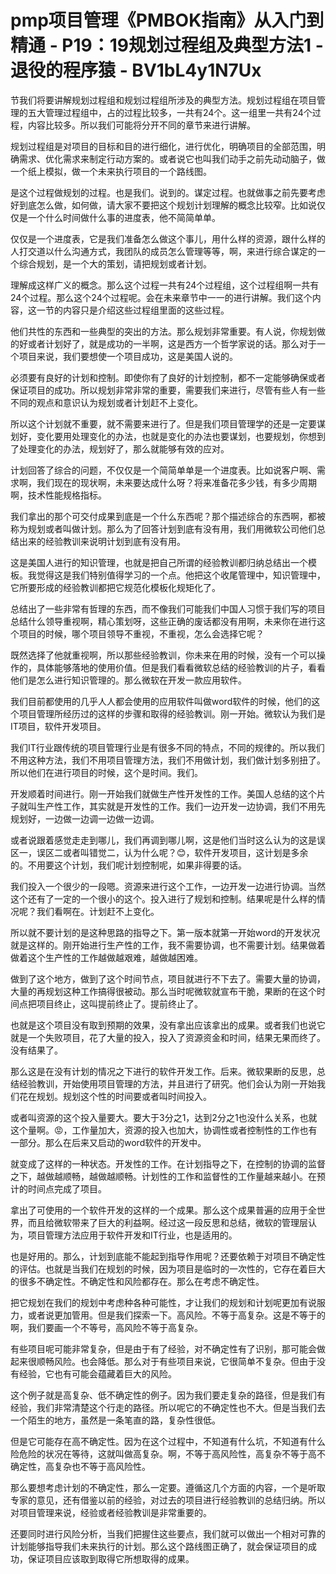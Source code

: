 # pmp项目管理《PMBOK指南》从入门到精通 - P19：19规划过程组及典型方法1 - 退役的程序猿 - BV1bL4y1N7Ux

节我们将要讲解规划过程组和规划过程组所涉及的典型方法。规划过程组在项目管理的五大管理过程组中，占的过程比较多，一共有24个。这一组里一共有24个过程，内容比较多。所以我们可能将分开不同的章节来进行讲解。

规划过程组是对项目的目标和目的进行细化，进行优化，明确项目的全部范围，明确需求、优化需求来制定行动方案的。或者说它也叫我们动手之前先动动脑子，做一个纸上模拟，做一个未来执行项目的一个路线图。

是这个过程做规划的过程。也是我们。说到的。谋定过程。也就做事之前先要考虑好到底怎么做，如何做，请大家不要把这个规划计划理解的概念比较窄。比如说仅仅是一个什么时间做什么事的进度表，他不简简单单。

仅仅是一个进度表，它是我们准备怎么做这个事儿，用什么样的资源，跟什么样的人打交道以什么沟通方式，我团队的成员怎么管理等等，啊，来进行综合谋定的一个综合规划，是一个大的策划，请把规划或者计划。

理解成这样广义的概念。那么这个过程一共有24个过程组，这个过程组啊一共有24个过程。那么这个24个过程呢。会在未来章节中一一的进行讲解。我们这个内容，这一节的内容只是介绍这些过程组里面的这些过程。

他们共性的东西和一些典型的突出的方法。那么规划非常重要。有人说，你规划做的好或者计划好了，就是成功的一半啊，这是西方一个哲学家说的话。那么对于一个项目来说，我们要想使一个项目成功，这是美国人说的。

必须要有良好的计划和控制。即使你有了良好的计划控制，都不一定能够确保或者保证项目的成功。所以规划非常非常的重要，需要我们来进行，尽管有些人有一些不同的观点和意识认为规划或者计划赶不上变化。

所以这个计划就不重要，就不需要来进行了。但是我们项目管理学的还是一定要谋划好，变化要用处理变化的办法，也就是变化的办法也要谋划，也要规划，你想到了处理变化的办法，规划好了，那么就能够有效的应对。

计划回答了综合的问题，不仅仅是一个简简单单是一个进度表。比如说客户啊、需求啊，我们现在的现状啊，未来要达成什么呀？将来准备花多少钱，有多少周期啊，技术性能规格指标。

我们拿出的那个可交付成果到底是一个什么东西呢？那个描述综合的东西啊，都被称为规划或者叫做计划。那么为了回答计划到底有没有用，我们用微软公司他们总结出来的经验教训来说明计划到底有没有用。

这是美国人进行的知识管理，也就是把自己所谓的经验教训都归纳总结出一个模板。我觉得这是我们特别值得学习的一个点。他把这个收尾管理中，知识管理中，它所要形成的经验教训都把它规范化模板化规矩化了。

总结出了一些非常有哲理的东西，而不像我们可能我们中国人习惯于我们写的项目总结什么领导重视啊，精心策划呀，这些正确的废话都没有用啊，未来你在进行这个项目的时候，哪个项目领导不重视，不重视，怎么会选择它呢？

既然选择了他就重视啊，所以那些经验教训，你未来在用的时候，没有一个可以操作的，具体能够落地的使用价值。但是我们看看微软总结的经验教训的片子，看看他们是怎么进行知识管理的。那么微软在开发一款应用软件。

我们目前都使用的几乎人人都会使用的应用软件叫做word软件的时候，他们的这个项目管理所经历过的这样的步骤和取得的经验教训。刚一开始。微软认为我们是IT项目，软件开发项目。

我们IT行业跟传统的项目管理行业是有很多不同的特点，不同的规律的。所以我们不用这种方法，我们不用项目管理方法，我们不用做计划，我们做计划多别扭了。所以他们在进行项目的时候，这个是时间。我们。

开发顺着时间进行。刚一开始我们就做生产性开发性的工作。美国人总结的这个片子就叫生产性工作，其实就是开发性的工作。我们一边开发一边协调，我们不用先规划好，一边做一边调一边做一边调。

或者说跟着感觉走走到哪儿，我们再调到哪儿啊，这是他们当时这么认为的这是误区一，误区二或者叫错觉二，认为什么呢？😊，软件开发项目，这计划是多余的。不用要这个计划，我们呢计划控制呢，如果非得要的话。

我们投入一个很少的一段嗯。资源来进行这个工作，一边开发一边进行协调。当然这个还有了一定的一个很小的这个。投入进行了规划和控制。结果呢是什么样的情况呢？我们看啊在。计划赶不上变化。

所以就不要计划的是这种思路的指导之下。第一版本就第一开始word的开发状况就是这样的。刚开始进行生产性的工作，我不需要协调，也不需要计划。结果做着做着这个生产性的工作越做越艰难，越做越困难。

做到了这个地方，做到了这个时间节点，项目就进行不下去了。需要大量的协调，大量的再规划这种工作搞得很被动。那么当时呢微软就宣布干脆，果断的在这个时间点把项目终止，这叫提前终止了。提前终止了。

也就是这个项目没有取到预期的效果，没有拿出应该拿出的成果。或者我们也说它就是一个失败项目，花了大量的投入，投入了资源资金和时间，结果无果而终了。没有结果了。

那么这是在没有计划的情况之下进行的软件开发工作。后来。微软果断的反思，总结经验教训，开始使用项目管理的方法，并且进行了研究。他们会认为刚一开始我们花在规划。规划这个性的时间要或者叫时间投入。

或者叫资源的这个投入量要大。要大于3分之1，达到2分之1也没什么关系，也就这个量啊。😡，工作量加大，资源的投入也加大，协调性或者控制性的工作也有一部分。那么在后来又启动的word软件的开发中。

就变成了这样的一种状态。开发性的工作。在计划指导之下，在控制的协调的监督之下，越做越顺畅，越做越顺畅。计划性的工作和监督性的工作量越来越小。在预计的时间点完成了项目。

拿出了可使用的一个软件开发的这样的一个成果。那么这个成果普遍的应用于全世界，而且给微软带来了巨大的利益啊。经过这一段反思和总结，微软的管理层认为，项目管理方法应用于软件开发和IT行业，也是适用的。

也是好用的。那么，计划到底能不能起到指导作用呢？还要依赖于对项目不确定性的评估。也就是当我们在规划的时候，因为项目是临时的一次性的，它存在着巨大的很多不确定性。不确定性和风险都存在。那么在考虑不确定性。

把它规划在我们的规划中考虑种各种可能性，才让我们的规划和计划呢更加有说服力，或者说更加管用。但是我们探索一下。高风险。不等于高复杂。这是不等于的啊，我们要画一个不等号，高风险不等于高复杂。

有些项目呢可能非常复杂，但是由于有了经验，对不确定性有了识别，那可能会做起来很顺畅风险。也会降低。那么对于有些项目来说，它很简单不复杂。但由于没有经验，它也有可能会蕴藏着巨大的风险。

这个例子就是高复杂、低不确定性的例子。因为我们要走复杂的路径，但是我们有经验，我们非常清楚这个行走的路径。所以呢它的不确定性也不大。但是当我们去一个陌生的地方，虽然是一条笔直的路，复杂性很低。

但是它可能存在高不确定性。因为在这个过程中，不知道有什么坑，不知道有什么险危险的状况在等待，这就叫做高复杂。啊，不等于高风险性，高复杂不等于高不确定性，高复杂也不等于高风险性。

那么要想考虑计划的不确定性，那么一定要。遵循这几个方面的内容，一个是听取专家的意见，还有借鉴以前的经验，对过去的项目进行经验教训的总结归纳。所以对项目管理来说，经验或者经验教训是非常重要的。

还要同时进行风险分析，当我们把握住这些要点，我们就可以做出一个相对可靠的计划能够指导我们未来执行的计划。那么这个路线图正确了，就会保证项目的成功，保证项目应该取到取得它所想取得的成果。


